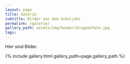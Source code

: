 ```yaml
---
layout: page
title: Galerie
subtitle: Bilder aus dem Schuljahr
permalink: /galerie/
gallery_path: assets/img/header/Gruppenfoto.jpg
tags: 
---
```


Hier sind Bilder.


{% include gallery.html gallery_path=page.gallery_path %}
